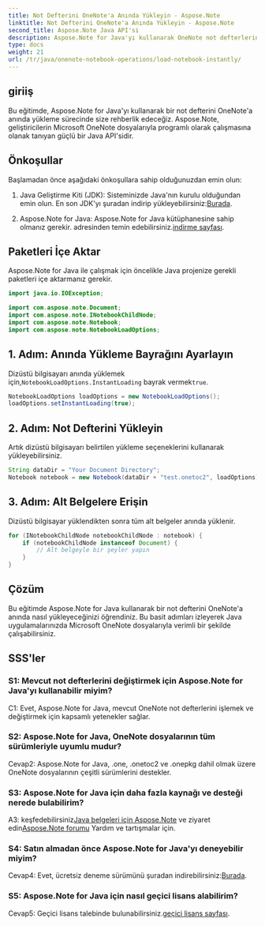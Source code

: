 ```yaml
---
title: Not Defterini OneNote'a Anında Yükleyin - Aspose.Note
linktitle: Not Defterini OneNote'a Anında Yükleyin - Aspose.Note
second_title: Aspose.Note Java API'si
description: Aspose.Note for Java'yı kullanarak OneNote not defterlerini Java'ya anında nasıl yükleyeceğinizi öğrenin. Verimli dizüstü bilgisayar kullanımıyla üretkenliğinizi artırın.
type: docs
weight: 21
url: /tr/java/onenote-notebook-operations/load-notebook-instantly/
---
```

## giriiş

Bu eğitimde, Aspose.Note for Java'yı kullanarak bir not defterini OneNote'a anında yükleme sürecinde size rehberlik edeceğiz. Aspose.Note, geliştiricilerin Microsoft OneNote dosyalarıyla programlı olarak çalışmasına olanak tanıyan güçlü bir Java API'sidir.

## Önkoşullar

Başlamadan önce aşağıdaki önkoşullara sahip olduğunuzdan emin olun:

1.  Java Geliştirme Kiti (JDK): Sisteminizde Java'nın kurulu olduğundan emin olun. En son JDK'yı şuradan indirip yükleyebilirsiniz:[Burada](https://www.oracle.com/java/technologies/javase-jdk15-downloads.html).

2.  Aspose.Note for Java: Aspose.Note for Java kütüphanesine sahip olmanız gerekir. adresinden temin edebilirsiniz.[indirme sayfası](https://releases.aspose.com/note/java/).

## Paketleri İçe Aktar

Aspose.Note for Java ile çalışmak için öncelikle Java projenize gerekli paketleri içe aktarmanız gerekir.

```java
import java.io.IOException;

import com.aspose.note.Document;
import com.aspose.note.INotebookChildNode;
import com.aspose.note.Notebook;
import com.aspose.note.NotebookLoadOptions;
```

## 1. Adım: Anında Yükleme Bayrağını Ayarlayın

 Dizüstü bilgisayarı anında yüklemek için,`NotebookLoadOptions.InstantLoading` bayrak vermek`true`.

```java
NotebookLoadOptions loadOptions = new NotebookLoadOptions();
loadOptions.setInstantLoading(true);
```

## 2. Adım: Not Defterini Yükleyin

Artık dizüstü bilgisayarı belirtilen yükleme seçeneklerini kullanarak yükleyebilirsiniz.

```java
String dataDir = "Your Document Directory";
Notebook notebook = new Notebook(dataDir + "test.onetoc2", loadOptions);
```

## 3. Adım: Alt Belgelere Erişin

Dizüstü bilgisayar yüklendikten sonra tüm alt belgeler anında yüklenir.

```java
for (INotebookChildNode notebookChildNode : notebook) {
    if (notebookChildNode instanceof Document) {
        // Alt belgeyle bir şeyler yapın
    }
}
```

## Çözüm

Bu eğitimde Aspose.Note for Java kullanarak bir not defterini OneNote'a anında nasıl yükleyeceğinizi öğrendiniz. Bu basit adımları izleyerek Java uygulamalarınızda Microsoft OneNote dosyalarıyla verimli bir şekilde çalışabilirsiniz.

## SSS'ler

### S1: Mevcut not defterlerini değiştirmek için Aspose.Note for Java'yı kullanabilir miyim?

C1: Evet, Aspose.Note for Java, mevcut OneNote not defterlerini işlemek ve değiştirmek için kapsamlı yetenekler sağlar.

### S2: Aspose.Note for Java, OneNote dosyalarının tüm sürümleriyle uyumlu mudur?

Cevap2: Aspose.Note for Java, .one, .onetoc2 ve .onepkg dahil olmak üzere OneNote dosyalarının çeşitli sürümlerini destekler.

### S3: Aspose.Note for Java için daha fazla kaynağı ve desteği nerede bulabilirim?

 A3: keşfedebilirsiniz[Java belgeleri için Aspose.Note](https://reference.aspose.com/note/java/) ve ziyaret edin[Aspose.Note forumu](https://forum.aspose.com/c/note/28) Yardım ve tartışmalar için.

### S4: Satın almadan önce Aspose.Note for Java'yı deneyebilir miyim?

 Cevap4: Evet, ücretsiz deneme sürümünü şuradan indirebilirsiniz:[Burada](https://releases.aspose.com/).

### S5: Aspose.Note for Java için nasıl geçici lisans alabilirim?

 Cevap5: Geçici lisans talebinde bulunabilirsiniz.[geçici lisans sayfası](https://purchase.aspose.com/temporary-license/).